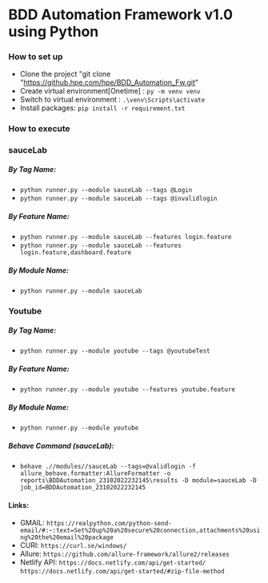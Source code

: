 # BDD Automation Framework v1.0 using Python

### How to set up
- Clone the project "git clone "https://github.hpe.com/hpe/BDD_Automation_Fw.git"
- Create virtual environment[Onetime] : `py -m venv venv`
- Switch to virtual environment       : `.\venv\Scripts\activate`
- Install packages: `pip install -r requirement.txt`


### How to execute

### sauceLab

##### By Tag Name:
- `python runner.py --module sauceLab --tags @Login`
- `python runner.py --module sauceLab --tags @invalidlogin`

##### By Feature Name:
- `python runner.py --module sauceLab --features login.feature`
- `python runner.py --module sauceLab --features login.feature,dashboard.feature`

##### By Module Name:
- `python runner.py --module sauceLab`


### Youtube

##### By Tag Name:
- `python runner.py --module youtube --tags @youtubeTest`

##### By Feature Name:
- `python runner.py --module youtube --features youtube.feature`

##### By Module Name:
- `python runner.py --module youtube`




 ##### Behave Command (sauceLab):


- `behave .//modules//sauceLab --tags=@validlogin -f allure_behave.formatter:AllureFormatter -o
  reports\BDDAutomation_23102022232145\results -D
  module=sauceLab -D job_id=BDDAutomation_23102022232145`

#### Links:

- GMAIL: `https://realpython.com/python-send-email/#:~:text=Set%20up%20a%20secure%20connection,attachments%20using%20the%20email%20package`
- CURl: `https://curl.se/windows/`
- Allure: `https://github.com/allure-framework/allure2/releases`
- Netlify API: `https://docs.netlify.com/api/get-started/`
               `https://docs.netlify.com/api/get-started/#zip-file-method`


